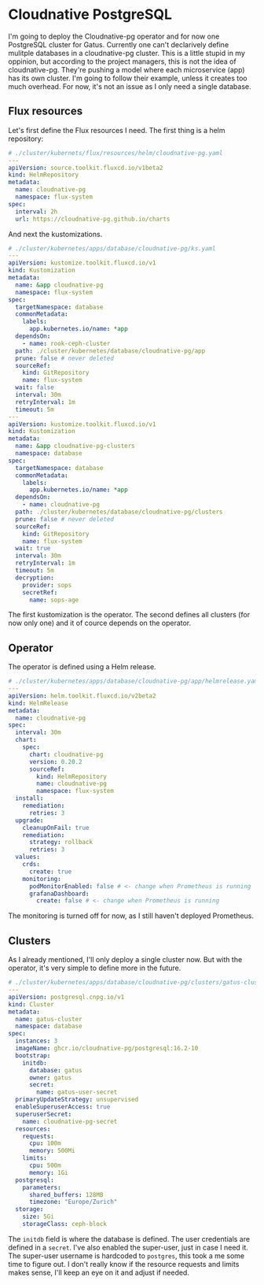 # Cloudnative PostgreSQL

I'm going to deploy the Cloudnative-pg operator and for now one PostgreSQL cluster for Gatus. Currently one can't declarively define mulitple databases in a cloudnative-pg cluster. This is a little stupid in my oppinion, but according to the project managers, this is not the idea of cloudnative-pg. They're pushing a model where each microservice (app) has its own cluster. I'm going to follow their example, unless it creates too much overhead. For now, it's not an issue as I only need a single database.

## Flux resources
Let's first define the Flux resources I need. The first thing is a helm repository:

```yaml
# ./cluster/kubernets/flux/resources/helm/cloudnative-pg.yaml
---
apiVersion: source.toolkit.fluxcd.io/v1beta2
kind: HelmRepository
metadata:
  name: cloudnative-pg
  namespace: flux-system
spec:
  interval: 2h
  url: https://cloudnative-pg.github.io/charts
```

And next the kustomizations.

```yaml
# ./cluster/kubernetes/apps/database/cloudnative-pg/ks.yaml
---
apiVersion: kustomize.toolkit.fluxcd.io/v1
kind: Kustomization
metadata:
  name: &app cloudnative-pg
  namespace: flux-system
spec:
  targetNamespace: database
  commonMetadata:
    labels:
      app.kubernetes.io/name: *app
  dependsOn:
    - name: rook-ceph-cluster
  path: ./cluster/kubernetes/database/cloudnative-pg/app
  prune: false # never deleted
  sourceRef:
    kind: GitRepository
    name: flux-system
  wait: false
  interval: 30m
  retryInterval: 1m
  timeout: 5m
---
apiVersion: kustomize.toolkit.fluxcd.io/v1
kind: Kustomization
metadata:
  name: &app cloudnative-pg-clusters
  namespace: database
spec:
  targetNamespace: database
  commonMetadata:
    labels:
      app.kubernetes.io/name: *app
  dependsOn:
    - name: cloudnative-pg
  path: ./cluster/kubernetes/database/cloudnative-pg/clusters
  prune: false # never deleted
  sourceRef:
    kind: GitRepository
    name: flux-system
  wait: true
  interval: 30m
  retryInterval: 1m
  timeout: 5m
  decryption:
    provider: sops
    secretRef:
      name: sops-age
```
The first kustomization is the operator. The second defines all clusters (for now only one) and it of cource depends on the operator.

## Operator
The operator is defined using a Helm release.

```yaml
# ./cluster/kubernetes/apps/database/cloudnative-pg/app/helmrelease.yaml
---
apiVersion: helm.toolkit.fluxcd.io/v2beta2
kind: HelmRelease
metadata:
  name: cloudnative-pg
spec:
  interval: 30m
  chart:
    spec:
      chart: cloudnative-pg
      version: 0.20.2
      sourceRef:
        kind: HelmRepository
        name: cloudnative-pg
        namespace: flux-system
  install:
    remediation:
      retries: 3
  upgrade:
    cleanupOnFail: true
    remediation:
      strategy: rollback
      retries: 3
  values:
    crds:
      create: true
    monitoring:
      podMonitorEnabled: false # <- change when Prometheus is running
      grafanaDashboard:
        create: false # <- change when Prometheus is running
```
The monitoring is turned off for now, as I still haven't deployed Prometheus.

## Clusters

As I already mentioned, I'll only deploy a single cluster now. But with the operator, it's very simple to define more in the future.

```yaml
# ./cluster/kubernetes/apps/database/cloudnative-pg/clusters/gatus-cluster.yaml
---
apiVersion: postgresql.cnpg.io/v1
kind: Cluster
metadata:
  name: gatus-cluster
  namespace: database
spec:
  instances: 3
  imageName: ghcr.io/cloudnative-pg/postgresql:16.2-10
  bootstrap:
    initdb:
      database: gatus
      owner: gatus
      secret:
        name: gatus-user-secret
  primaryUpdateStrategy: unsupervised
  enableSuperuserAccess: true
  superuserSecret:
    name: cloudnative-pg-secret
  resources:
    requests:
      cpu: 100m
      memory: 500Mi
    limits:
      cpu: 500m
      memory: 1Gi
  postgresql:
    parameters:
      shared_buffers: 128MB
      timezone: "Europe/Zurich"
  storage:
    size: 5Gi
    storageClass: ceph-block
```

The `initdb` field is where the database is defined. The user credentials are defined in a `secret`. I've also enabled the super-user, just in case I need it. The super-user username is hardcoded to `postgres`, this took a me some time to figure out.
I don't really know if the resource requests and limits makes sense, I'll keep an eye on it and adjust if needed.